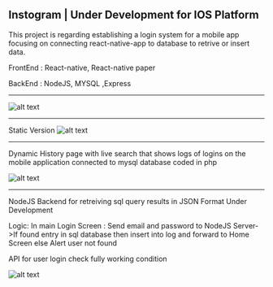 
Instogram | Under Development for IOS Platform
---------------------
This project is regarding establishing a login system for a mobile app focusing on connecting react-native-app to database to retrive or insert data.

FrontEnd : React-native, React-native paper

BackEnd : NodeJS, MYSQL ,Express




------------------------------------------------------------------------------

![alt text](http://res.cloudinary.com/df2q7cryi/image/upload/795edad3d1796dc1672fca8578bc094f1610874528.png)



----------------------------
Static Version
![alt text](http://res.cloudinary.com/df2q7cryi/image/upload/4f3b10b2d38339900c56298a8b1859ac1610893750.png)


--------------------------------------------------
 Dynamic History page with live search that shows logs of logins on the mobile application connected to mysql database coded in php
 
 
 
 ![alt text](http://res.cloudinary.com/df2q7cryi/image/upload/6553a65e4356d6875132df9058e551c31610903270.png)
 
 
--------------------------------------
NodeJS Backend for retreiving sql query results in JSON Format Under Development

Logic: In main Login Screen : Send email and password to NodeJS Server->If found entry in sql database then insert into log and forward to Home Screen else Alert user not found

API for user login check fully working condition

![alt text](http://res.cloudinary.com/df2q7cryi/image/upload/bfe1e4b990cf3fca6ffad890393dddf91611045980.png)
